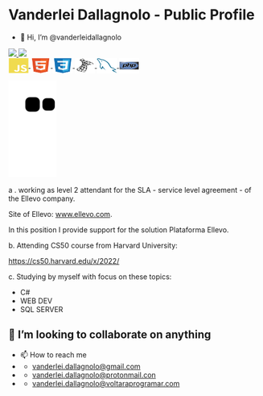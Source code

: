 # Vanderlei Dallagnolo - Public Profile 
- 👋 Hi, I’m @vanderleidallagnolo

<div>
        <a href="https://github.com/vanderleidallagnolo">
        <img height="180em" src="https://github-readme-stats.vercel.app/api?username=vanderleidallagnolo&show_icons=true&theme=dark&include_all_commits=true&count_private=true" style="max-width: 100%;">
        <img height="180em" src="https://github-readme-stats.vercel.app/api/top-langs/?username=vanderleidallagnolo&layout=compact&langs_count=7&theme=dark" style="max-width: 100%;">
  </a>
</div>

<div>
        <a href="https://github.com/vanderleidallagnolo">
      <img align="center" alt="Vanderlei-Js" height="30" width="40" src="https://raw.githubusercontent.com/devicons/devicon/master/icons/javascript/javascript-plain.svg" style="max-width: 100%;">
        <img align="center" alt="Vanderlei-HTML" height="30" width="40" src="https://raw.githubusercontent.com/devicons/devicon/master/icons/html5/html5-original.svg" style="max-width: 100%;">
        <img align="center" alt="Vanderlei-CSS" height="30" width="40" src="https://raw.githubusercontent.com/devicons/devicon/master/icons/css3/css3-original.svg" style="max-width: 100%;">
        <img align="center" alt="Vanderlei-MS-SQL-SERVER" height="30" width="40" src="https://github.com/devicons/devicon/blob/master/icons/microsoftsqlserver/microsoftsqlserver-plain.svg" style="max-width: 100%;">
        <img align="center" alt="Vanderlei-MYSQL" height="30" width="40" src="https://github.com/devicons/devicon/blob/master/icons/mysql/mysql-original.svg" style="max-width: 100%;">        
        <img align="center" alt="Vanderlei-PHP" height="30" width="40" src="https://github.com/devicons/devicon/blob/master/icons/php/php-original.svg" style="max-width: 100%;">
  </a>
</div>

![Snake animation](https://github.com/vanderleidallagnolo/vanderleidallagnolo/blob/output/github-contribution-grid-snake.svg)

a . working as level 2 attendant for the SLA - service level agreement - of the Ellevo company.

Site of Ellevo: www.ellevo.com.

In this position I provide support for the solution Plataforma Ellevo.

b. Attending CS50 course from Harvard University:

https://cs50.harvard.edu/x/2022/

c. Studying by myself with focus on these topics:
- C#
- WEB DEV
- SQL SERVER


## 💞️ I’m looking to collaborate on anything
- 📫 How to reach me 
-  - vanderlei.dallagnolo@gmail.com
-  - vanderlei.dallagnolo@protonmail.con 
-  - vanderlei.dallagnolo@voltaraprogramar.com

<!---
vanderleidallagnolo/vanderleidallagnolo is a ✨ special ✨ repository because its `README.md` (this file) appears on your GitHub profile.
You can click the Preview link to take a look at your changes.
--->
